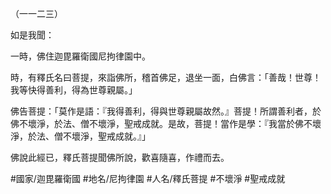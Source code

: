 （一一二三）

如是我聞：

一時，佛住迦毘羅衛國尼拘律園中。

時，有釋氏名曰菩提，來詣佛所，稽首佛足，退坐一面，白佛言：「善哉！世尊！我等快得善利，得為世尊親屬。」

佛告菩提：「莫作是語：『我得善利，得與世尊親屬故然。』菩提！所謂善利者，於佛不壞淨，於法、僧不壞淨，聖戒成就。是故，菩提！當作是學：『我當於佛不壞淨，於法、僧不壞淨，聖戒成就。』」

佛說此經已，釋氏菩提聞佛所說，歡喜隨喜，作禮而去。

#國家/迦毘羅衛國
#地名/尼拘律園
#人名/釋氏菩提
#不壞淨
#聖戒成就
